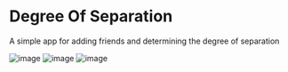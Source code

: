 # Degree Of Separation

A simple app for adding friends and determining the degree of separation

![image](https://user-images.githubusercontent.com/30200462/145163825-b654c57c-af19-44b1-9eba-dc29a472f7f9.png)
![image](https://user-images.githubusercontent.com/30200462/145163852-85e4f5f7-9b0b-4cdc-9579-b86ecdebfee4.png)
![image](https://user-images.githubusercontent.com/30200462/145163936-20c99454-d8ea-4437-9818-52ac3a59f45a.png)
